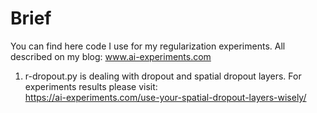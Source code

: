 # Brief
You can find here code I use for my regularization experiments. All described on my blog: www.ai-experiments.com

1. r-dropout.py is dealing with dropout and spatial dropout layers. For experiments results please visit: <br>
https://ai-experiments.com/use-your-spatial-dropout-layers-wisely/
